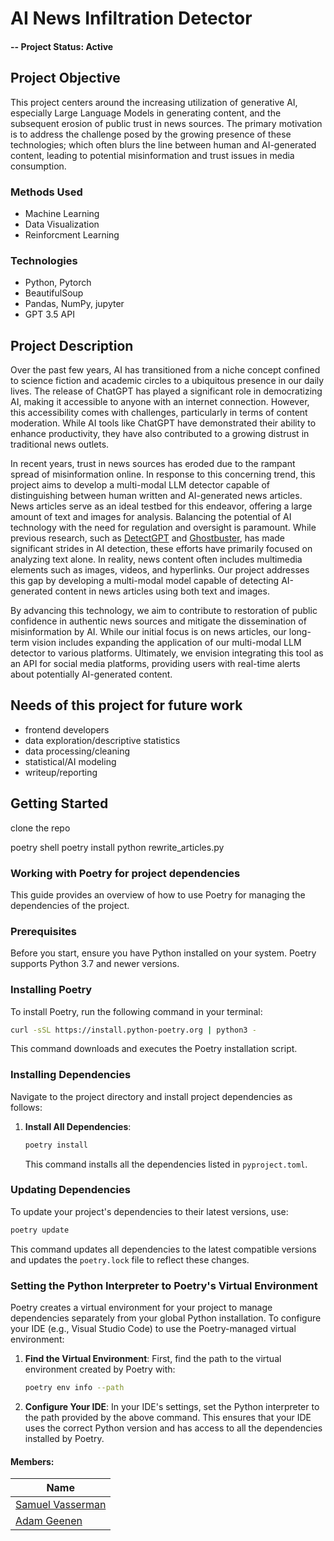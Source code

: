 # AI News Infiltration Detector

#### -- Project Status: Active

## Project Objective
This project centers around the increasing utilization of generative AI, especially Large Language Models in generating content, and the subsequent erosion of public trust in news sources. The primary motivation is to address the challenge posed by the growing presence of these technologies; which often blurs the line between human and AI-generated content, leading to potential misinformation and trust issues in media consumption.

### Methods Used
* Machine Learning
* Data Visualization
* Reinforcment Learning

### Technologies
* Python, Pytorch
* BeautifulSoup
* Pandas, NumPy, jupyter
* GPT 3.5 API

## Project Description
Over the past few years, AI has transitioned from a niche concept confined to science fiction and academic circles to a ubiquitous presence in our daily lives. The release of ChatGPT has played a significant role in democratizing AI, making it accessible to anyone with an internet connection. However, this accessibility comes with challenges, particularly in terms of content moderation. While AI tools like ChatGPT have demonstrated their ability to enhance productivity, they have also contributed to a growing distrust in traditional news outlets.

In recent years, trust in news sources has eroded due to the rampant spread of misinformation online. In response to this concerning trend, this project aims to develop a multi-modal LLM detector capable of distinguishing between human written and AI-generated news articles. News articles serve as an ideal testbed for this endeavor, offering a large amount of text and images for analysis.
Balancing the potential of AI technology with the need for regulation and oversight is paramount. While previous research, such as [DetectGPT](https://arxiv.org/abs/2301.11305) and [Ghostbuster](https://arxiv.org/abs/2305.15047), has made significant strides in AI detection, these efforts have primarily focused on analyzing text alone. In reality, news content often includes multimedia elements such as images, videos, and hyperlinks. Our project addresses this gap by developing a multi-modal model capable of detecting AI-generated content in news articles using both text and images.

By advancing this technology, we aim to contribute to restoration of public confidence in authentic news sources and mitigate the dissemination of misinformation by AI. While our initial focus is on news articles, our long-term vision includes expanding the application of our multi-modal LLM detector to various platforms. Ultimately, we envision integrating this tool as an API for social media platforms, providing users with real-time alerts about potentially AI-generated content.


## Needs of this project for future work

- frontend developers
- data exploration/descriptive statistics
- data processing/cleaning
- statistical/AI modeling
- writeup/reporting

## Getting Started

clone the repo

poetry shell
poetry install
python rewrite_articles.py

### Working with Poetry for project dependencies

This guide provides an overview of how to use Poetry for managing the dependencies of the project.

### Prerequisites

Before you start, ensure you have Python installed on your system. Poetry supports Python 3.7 and newer versions.

### Installing Poetry

To install Poetry, run the following command in your terminal:

```bash
curl -sSL https://install.python-poetry.org | python3 -
```

This command downloads and executes the Poetry installation script.

### Installing Dependencies

Navigate to the project directory and install project dependencies as follows:

1. **Install All Dependencies**:

   ```bash
   poetry install
   ```

   This command installs all the dependencies listed in `pyproject.toml`.

### Updating Dependencies

To update your project's dependencies to their latest versions, use:

```bash
poetry update
```

This command updates all dependencies to the latest compatible versions and updates the `poetry.lock` file to reflect these changes.

### Setting the Python Interpreter to Poetry's Virtual Environment

Poetry creates a virtual environment for your project to manage dependencies separately from your global Python installation. To configure your IDE (e.g., Visual Studio Code) to use the Poetry-managed virtual environment:

1. **Find the Virtual Environment**: First, find the path to the virtual environment created by Poetry with:

   ```bash
   poetry env info --path
   ```

2. **Configure Your IDE**: In your IDE's settings, set the Python interpreter to the path provided by the above command. This ensures that your IDE uses the correct Python version and has access to all the dependencies installed by Poetry.


#### Members:

|Name     |
|---------|
|[Samuel Vasserman](https://github.com/samvass) |
|[Adam Geenen](https://github.com/Geener) |

